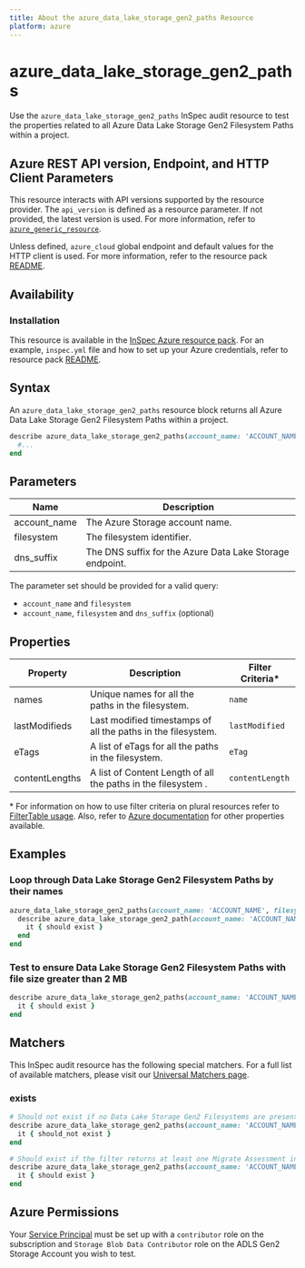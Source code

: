 ```yaml
---
title: About the azure_data_lake_storage_gen2_paths Resource
platform: azure
---
```


# azure_data_lake_storage_gen2_paths

Use the `azure_data_lake_storage_gen2_paths` InSpec audit resource to test the properties related to all Azure Data Lake Storage Gen2 Filesystem Paths within a project.

## Azure REST API version, Endpoint, and HTTP Client Parameters

This resource interacts with API versions supported by the resource provider. The `api_version` is defined as a resource parameter.
If not provided, the latest version is used. For more information, refer to [`azure_generic_resource`](azure_generic_resource.md).

Unless defined, `azure_cloud` global endpoint and default values for the HTTP client is used. For more information, refer to the resource pack [README](../../README.md).

## Availability

### Installation

This resource is available in the [InSpec Azure resource pack](https://github.com/inspec/inspec-azure). For an example, `inspec.yml` file and how to set up your Azure credentials, refer to resource pack [README](../../README.md#Service-Principal).

## Syntax

An `azure_data_lake_storage_gen2_paths` resource block returns all Azure Data Lake Storage Gen2 Filesystem Paths within a project.

```ruby
describe azure_data_lake_storage_gen2_paths(account_name: 'ACCOUNT_NAME', filesystem: 'ADLS FILESYSTEM') do
  #...
end
```

## Parameters
| Name           | Description                                                                      |
|----------------|----------------------------------------------------------------------------------|
| account_name   | The Azure Storage account name.                                                  |
| filesystem     | The filesystem identifier.                                                       |
| dns_suffix     | The DNS suffix for the Azure Data Lake Storage endpoint.                         |

The parameter set should be provided for a valid query:
- `account_name` and `filesystem`
- `account_name`, `filesystem` and `dns_suffix` (optional)

## Properties

|Property                        | Description                                                            | Filter Criteria<superscript>*</superscript> |
|--------------------------------|------------------------------------------------------------------------|------------------|
| names                          | Unique names for all the paths in the filesystem.                      | `name`           |
| lastModifieds                  | Last modified timestamps of all the paths in the filesystem.           | `lastModified`   |
| eTags                          | A list of eTags for all the paths in the filesystem.                   | `eTag`           |
| contentLengths                 | A list of Content Length of all the paths in the filesystem .          | `contentLength`|


<superscript>*</superscript> For information on how to use filter criteria on plural resources refer to [FilterTable usage](https://github.com/inspec/inspec/blob/master/dev-docs/filtertable-usage.md).
Also, refer to [Azure documentation](https://docs.microsoft.com/en-us/rest/api/storageservices/datalakestoragegen2/path/list) for other properties available.

## Examples

### Loop through Data Lake Storage Gen2 Filesystem Paths by their names

```ruby
azure_data_lake_storage_gen2_paths(account_name: 'ACCOUNT_NAME', filesystem: 'ADLS FILESYSTEM').names.each do |name|
  describe azure_data_lake_storage_gen2_path(account_name: 'ACCOUNT_NAME', filesystem: 'ADLS FILESYSTEM', name: name) do
    it { should exist }
  end
end
```

### Test to ensure Data Lake Storage Gen2 Filesystem Paths with file size greater than 2 MB

```ruby
describe azure_data_lake_storage_gen2_paths(account_name: 'ACCOUNT_NAME', filesystem: 'ADLS FILESYSTEM').where{ contentLength > 2097152 } do
  it { should exist }
end
```

## Matchers

This InSpec audit resource has the following special matchers. For a full list of available matchers, please visit our [Universal Matchers page](https://www.inspec.io/docs/reference/matchers/).

### exists

```ruby
# Should not exist if no Data Lake Storage Gen2 Filesystems are present in the project and in the resource group
describe azure_data_lake_storage_gen2_paths(account_name: 'ACCOUNT_NAME', filesystem: 'ADLS FILESYSTEM') do
  it { should_not exist }
end

# Should exist if the filter returns at least one Migrate Assessment in the project and in the resource group
describe azure_data_lake_storage_gen2_paths(account_name: 'ACCOUNT_NAME', filesystem: 'ADLS FILESYSTEM') do
  it { should exist }
end
```

## Azure Permissions

Your [Service Principal](https://docs.microsoft.com/en-us/azure/azure-resource-manager/resource-group-create-service-principal-portal) must be set up with a `contributor` role on the subscription and `Storage Blob Data Contributor` role on the ADLS Gen2 Storage Account you wish to test.